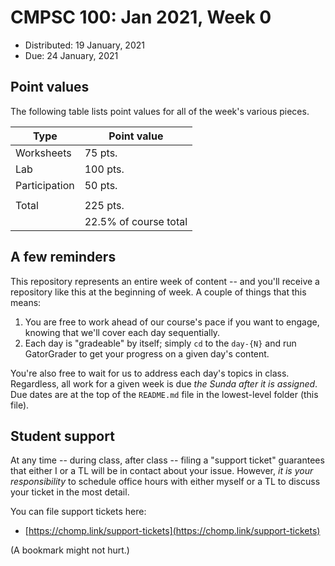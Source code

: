 # CMPSC 100: Jan 2021, Week 0

* Distributed: 19 January, 2021
* Due: 24 January, 2021

## Point values

The following table lists point values for all of the week's various pieces.

|Type         |Point value          |
|-------------|---------------------|
|Worksheets   |75 pts.              |
|Lab          |100 pts.             |
|Participation|50 pts.              |
|             |                     |
|Total        |225 pts.             |
|             |22.5% of course total|

## A few reminders

This repository represents an entire week of content -- and you'll receive a repository like this at the beginning of week. A couple of things that this means:

1. You are free to work ahead of our course's pace if you want to engage, knowing that we'll cover each day sequentially.
2. Each day is "gradeable" by itself; simply `cd` to the `day-{N}` and run GatorGrader to get your progress on a given day's content.

You're also free to wait for us to address each day's topics in class. Regardless, all work for a given week is due _the Sunda after it is assigned_. Due dates are at the top of the `README.md` file in the lowest-level folder (this file).

## Student support

At any time -- during class, after class -- filing a "support ticket" guarantees that either I or a TL will be in contact about your issue. However, _it is your responsibility_ to schedule office hours with either myself or a TL to discuss your ticket in the most detail.

You can file support tickets here:

* [https://chomp.link/support-tickets](https://chomp.link/support-tickets)

(A bookmark might not hurt.)